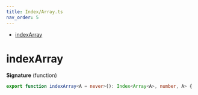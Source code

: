 ```yaml
---
title: Index/Array.ts
nav_order: 5
---
```


<!-- START doctoc generated TOC please keep comment here to allow auto update -->
<!-- DON'T EDIT THIS SECTION, INSTEAD RE-RUN doctoc TO UPDATE -->


- [indexArray](#indexarray)

<!-- END doctoc generated TOC please keep comment here to allow auto update -->

# indexArray

**Signature** (function)

```ts
export function indexArray<A = never>(): Index<Array<A>, number, A> { ... }
```
